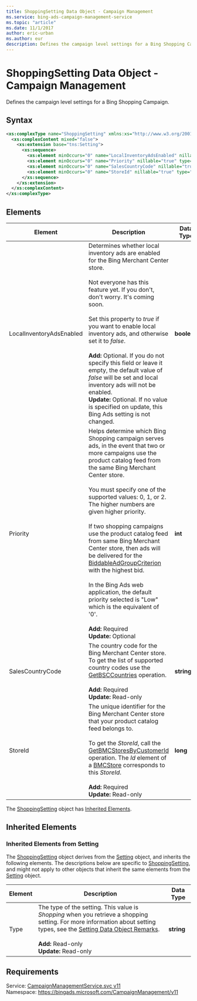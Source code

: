 ```yaml
---
title: ShoppingSetting Data Object - Campaign Management
ms.service: bing-ads-campaign-management-service
ms.topic: "article"
ms.date: 11/1/2017
author: eric-urban
ms.author: eur
description: Defines the campaign level settings for a Bing Shopping Campaign.
---
```

# ShoppingSetting Data Object - Campaign Management
Defines the campaign level settings for a Bing Shopping Campaign.

## Syntax
```xml
<xs:complexType name="ShoppingSetting" xmlns:xs="http://www.w3.org/2001/XMLSchema">
  <xs:complexContent mixed="false">
    <xs:extension base="tns:Setting">
      <xs:sequence>
        <xs:element minOccurs="0" name="LocalInventoryAdsEnabled" nillable="true" type="xs:boolean" />
        <xs:element minOccurs="0" name="Priority" nillable="true" type="xs:int" />
        <xs:element minOccurs="0" name="SalesCountryCode" nillable="true" type="xs:string" />
        <xs:element minOccurs="0" name="StoreId" nillable="true" type="xs:long" />
      </xs:sequence>
    </xs:extension>
  </xs:complexContent>
</xs:complexType>
```

## <a name="elements"></a>Elements

|Element|Description|Data Type|
|-----------|---------------|-------------|
|<a name="localinventoryadsenabled"></a>LocalInventoryAdsEnabled|Determines whether local inventory ads are enabled for the Bing Merchant Center store.<br/><br/> Not everyone has this feature yet. If you don't, don't worry. It's coming soon.<br/><br/>Set this property to *true* if you want to enable local inventory ads, and otherwise set it to *false*.<br/><br/>**Add:** Optional. If you do not specify this field or leave it empty, the default value of *false* will be set and local inventory ads will not be enabled.<br/>**Update:** Optional. If no value is specified on update, this Bing Ads setting is not changed.|**boolean**|
|<a name="priority"></a>Priority|Helps determine which Bing Shopping campaign  serves ads, in the event that two or more campaigns use the product catalog feed from the same Bing Merchant Center store.<br /><br />You must specify one of the supported values: 0, 1, or 2. The higher numbers are given higher priority.<br /><br />If two shopping campaigns use the product catalog feed from same Bing Merchant Center store, then  ads will be delivered for the [BiddableAdGroupCriterion](../campaign-management-service/biddableadgroupcriterion.md) with the highest bid.<br /><br /> In the Bing Ads web application, the default priority selected is "Low" which is the equivalent of '0'.<br/><br/>**Add:** Required<br/>**Update:** Optional|**int**|
|<a name="salescountrycode"></a>SalesCountryCode|The country code for the Bing Merchant Center store. To get the list of supported country codes use the [GetBSCCountries](../campaign-management-service/getbsccountries.md) operation.<br/><br/>**Add:** Required<br/>**Update:** Read-only|**string**|
|<a name="storeid"></a>StoreId|The unique identifier for the Bing Merchant Center store that your product catalog feed belongs to.<br /><br />To get the *StoreId*, call the [GetBMCStoresByCustomerId](../campaign-management-service/getbmcstoresbycustomerid.md) operation. The *Id* element of a [BMCStore](../campaign-management-service/bmcstore.md) corresponds to this *StoreId*.<br/><br/>**Add:** Required<br/>**Update:** Read-only|**long**|

The [ShoppingSetting](shoppingsetting.md) object has [Inherited Elements](#inheritedelements).

## <a name="inheritedelements"></a>Inherited Elements

### <a name="inheritedelementssetting"></a>Inherited Elements from Setting
The [ShoppingSetting](shoppingsetting.md) object derives from the [Setting](setting.md) object, and inherits the following elements. The descriptions below are specific to [ShoppingSetting](shoppingsetting.md), and might not apply to other objects that inherit the same elements from the [Setting](setting.md) object.  

|Element|Description|Data Type|
|-----------|---------------|-------------|
|<a name="type"></a>Type|The type of the setting. This value is *Shopping* when you retrieve a shopping setting. For more information about setting types, see the [Setting Data Object Remarks](../campaign-management-service/setting.md#remarks).<br/><br/>**Add:** Read-only<br/>**Update:** Read-only|**string**|

## Requirements
Service: [CampaignManagementService.svc v11](https://campaign.api.bingads.microsoft.com/Api/Advertiser/CampaignManagement/v11/CampaignManagementService.svc)  
Namespace: https://bingads.microsoft.com/CampaignManagement/v11  

